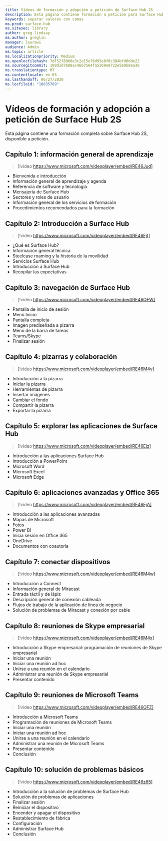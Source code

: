 ```yaml
---
title: Vídeos de formación y adopción a petición de Surface Hub 2S
description: Esta página contiene formación a petición para Surface Hub 2S.
keywords: separar valores con comas
ms.prod: surface-hub
ms.sitesec: library
author: greg-lindsay
ms.author: greglin
manager: laurawi
audience: Admin
ms.topic: article
ms.localizationpriority: Medium
ms.openlocfilehash: 7df52f8968e3c2e15e76d95e8f0c384bfd0dde22
ms.sourcegitcommit: 109d1d7608ac4667564fa5369e8722e569b8ea36
ms.translationtype: MT
ms.contentlocale: es-ES
ms.lasthandoff: 06/27/2020
ms.locfileid: "10835769"
---
```

# Vídeos de formación y adopción a petición de Surface Hub 2S

Esta página contiene una formación completa sobre Surface Hub 2S, disponible a petición.

##  <a name="chapter-1---training-overview"></a>Capítulo 1: información general de aprendizaje

> [!video https://www.microsoft.com/videoplayer/embed/RE46Jud] 

- Bienvenida e introducción
- Información general de aprendizaje y agenda
- Referencia de software y tecnología
- Mensajería de Surface Hub
- Sectores y roles de usuario
- Información general de los servicios de formación
- Procedimientos recomendados para la formación

##  <a name="chapter-2---getting-started-with-surface-hub"></a>Capítulo 2: Introducción a Surface Hub

> [!video https://www.microsoft.com/videoplayer/embed/RE46Ejt] 

- ¿Qué es Surface Hub?
- Información general técnica
- Steelcase roaming y la historia de la movilidad
- Servicios Surface Hub
- Introducción a Surface Hub
- Recopilar las expectativas

##  <a name="chapter-3---navigating-surface-hub"></a>Capítulo 3: navegación de Surface Hub

> [!video https://www.microsoft.com/videoplayer/embed/RE46OFW] 

- Pantalla de inicio de sesión
- Menú Inicio
- Pantalla completa
- Imagen prediseñada a pizarra
- Menú de la barra de tareas
- Teams/Skype
- Finalizar sesión

##  <a name="chapter-4---whiteboarding-and-collaboration"></a>Capítulo 4: pizarras y colaboración

> [!video https://www.microsoft.com/videoplayer/embed/RE46M4v] 

- Introducción a la pizarra
- Iniciar la pizarra
- Herramientas de pizarra
- Insertar imágenes
- Cambiar el fondo
- Compartir la pizarra
- Exportar la pizarra 
 
##  <a name="chapter-5---exploring-surface-hub-apps"></a>Capítulo 5: explorar las aplicaciones de Surface Hub

> [!video https://www.microsoft.com/videoplayer/embed/RE46Ejz] 

- Introducción a las aplicaciones Surface Hub
- Introducción a PowerPoint
- Microsoft Word
- Microsoft Excel
- Microsoft Edge

##  <a name="chapter-6---advanced-apps-and-office-365"></a>Capítulo 6: aplicaciones avanzadas y Office 365

> [!video https://www.microsoft.com/videoplayer/embed/RE46EjA] 

- Introducción a las aplicaciones avanzadas
- Mapas de Microsoft
- Fotos
- Power BI
- Inicia sesión en Office 365
- OneDrive
- Documentos con coautoría

##  <a name="chapter-7---connecting-devices"></a>Capítulo 7: conectar dispositivos

> [!video https://www.microsoft.com/videoplayer/embed/RE46M4w] 

- Introducción a Connect
- Información general de Miracast
- Entrada táctil y de lápiz
- Descripción general de conexión cableada
- Flujos de trabajo de la aplicación de línea de negocio
- Solución de problemas de Miracast y conexión por cable    
 
##  <a name="chapter-8---skype-for-business-meetings"></a>Capítulo 8: reuniones de Skype empresarial

> [!video https://www.microsoft.com/videoplayer/embed/RE46M4x] 

- Introducción a Skype empresarial: programación de reuniones de Skype empresarial
- Iniciar una reunión
- Iniciar una reunión ad hoc
- Unirse a una reunión en el calendario
- Administrar una reunión de Skype empresarial
- Presentar contenido
    
##  <a name="chapter-9---microsoft-teams-meetings"></a>Capítulo 9: reuniones de Microsoft Teams

> [!video https://www.microsoft.com/videoplayer/embed/RE46OFZ] 

- Introducción a Microsoft Teams
- Programación de reuniones de Microsoft Teams
- Iniciar una reunión
- Iniciar una reunión ad hoc
- Unirse a una reunión en el calendario
- Administrar una reunión de Microsoft Teams
- Presentar contenido
- Conclusión

##  <a name="chapter-10---basic-troubleshooting"></a>Capítulo 10: solución de problemas básicos

> [!video https://www.microsoft.com/videoplayer/embed/RE46z65] 

- Introducción a la solución de problemas de Surface Hub
- Solución de problemas de aplicaciones
- Finalizar sesión
- Reiniciar el dispositivo
- Encender y apagar el dispositivo
- Restablecimiento de fábrica
- Configuración
- Administrar Surface Hub
- Conclusión